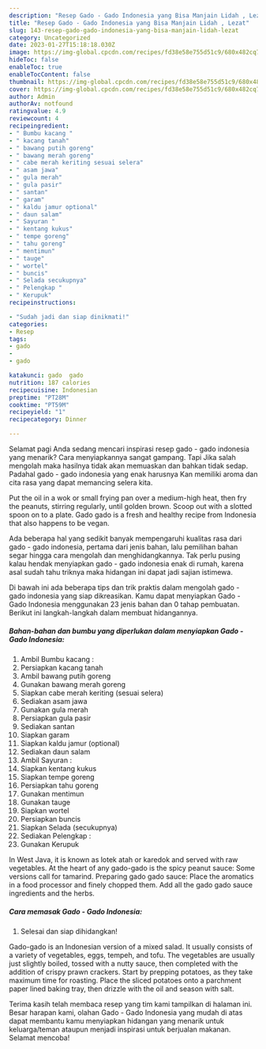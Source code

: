 ```yaml
---
description: "Resep Gado - Gado Indonesia yang Bisa Manjain Lidah , Lezat"
title: "Resep Gado - Gado Indonesia yang Bisa Manjain Lidah , Lezat"
slug: 143-resep-gado-gado-indonesia-yang-bisa-manjain-lidah-lezat
category: Uncategorized
date: 2023-01-27T15:18:18.030Z
image: https://img-global.cpcdn.com/recipes/fd38e58e755d51c9/680x482cq70/gado-gado-indonesia-foto-resep-utama.jpg
hideToc: false
enableToc: true
enableTocContent: false
thumbnail: https://img-global.cpcdn.com/recipes/fd38e58e755d51c9/680x482cq70/gado-gado-indonesia-foto-resep-utama.jpg
cover: https://img-global.cpcdn.com/recipes/fd38e58e755d51c9/680x482cq70/gado-gado-indonesia-foto-resep-utama.jpg
author: Admin
authorAv: notfound
ratingvalue: 4.9
reviewcount: 4
recipeingredient:
- " Bumbu kacang "
- " kacang tanah"
- " bawang putih goreng"
- " bawang merah goreng"
- " cabe merah keriting sesuai selera"
- " asam jawa"
- " gula merah"
- " gula pasir"
- " santan"
- " garam"
- " kaldu jamur optional"
- " daun salam"
- " Sayuran "
- " kentang kukus"
- " tempe goreng"
- " tahu goreng"
- " mentimun"
- " tauge"
- " wortel"
- " buncis"
- " Selada secukupnya"
- " Pelengkap "
- " Kerupuk"
recipeinstructions:

- "Sudah jadi dan siap dinikmati!"
categories:
- Resep
tags:
- gado
- 
- gado

katakunci: gado  gado 
nutrition: 187 calories
recipecuisine: Indonesian
preptime: "PT28M"
cooktime: "PT59M"
recipeyield: "1"
recipecategory: Dinner

---
```



Selamat pagi Anda sedang mencari inspirasi resep gado - gado indonesia yang menarik? Cara menyiapkannya sangat gampang. Tapi Jika salah mengolah maka hasilnya tidak akan memuaskan dan bahkan tidak sedap. Padahal gado - gado indonesia yang enak harusnya Kan memiliki aroma dan cita rasa yang dapat memancing selera kita.


Put the oil in a wok or small frying pan over a medium-high heat, then fry the peanuts, stirring regularly, until golden brown. Scoop out with a slotted spoon on to a plate. Gado gado is a fresh and healthy recipe from Indonesia that also happens to be vegan.

Ada beberapa hal yang sedikit banyak mempengaruhi kualitas rasa dari gado - gado indonesia, pertama dari jenis bahan, lalu pemilihan bahan segar hingga cara mengolah dan menghidangkannya. Tak perlu pusing kalau hendak menyiapkan gado - gado indonesia enak di rumah, karena asal sudah tahu triknya maka hidangan ini dapat jadi sajian istimewa.


Di bawah ini ada beberapa tips dan trik praktis dalam mengolah gado - gado indonesia yang siap dikreasikan. Kamu dapat menyiapkan Gado - Gado Indonesia menggunakan 23 jenis bahan dan 0 tahap pembuatan. Berikut ini langkah-langkah dalam membuat hidangannya.

<!--inarticleads1-->

##### Bahan-bahan dan bumbu yang diperlukan dalam menyiapkan Gado - Gado Indonesia:

1. Ambil  Bumbu kacang :
1. Persiapkan  kacang tanah
1. Ambil  bawang putih goreng
1. Gunakan  bawang merah goreng
1. Siapkan  cabe merah keriting (sesuai selera)
1. Sediakan  asam jawa
1. Gunakan  gula merah
1. Persiapkan  gula pasir
1. Sediakan  santan
1. Siapkan  garam
1. Siapkan  kaldu jamur (optional)
1. Sediakan  daun salam
1. Ambil  Sayuran :
1. Siapkan  kentang kukus
1. Siapkan  tempe goreng
1. Persiapkan  tahu goreng
1. Gunakan  mentimun
1. Gunakan  tauge
1. Siapkan  wortel
1. Persiapkan  buncis
1. Siapkan  Selada (secukupnya)
1. Sediakan  Pelengkap :
1. Gunakan  Kerupuk


In West Java, it is known as lotek atah or karedok and served with raw vegetables. At the heart of any gado-gado is the spicy peanut sauce: Some versions call for tamarind. Preparing gado gado sauce: Place the aromatics in a food processor and finely chopped them. Add all the gado gado sauce ingredients and the herbs. 

<!--inarticleads2-->

##### Cara memasak Gado - Gado Indonesia:


1. Selesai dan siap dihidangkan!

Gado-gado is an Indonesian version of a mixed salad. It usually consists of a variety of vegetables, eggs, tempeh, and tofu. The vegetables are usually just slightly boiled, tossed with a nutty sauce, then completed with the addition of crispy prawn crackers. Start by prepping potatoes, as they take maximum time for roasting. Place the sliced potatoes onto a parchment paper lined baking tray, then drizzle with the oil and season with salt. 

Terima kasih telah membaca resep yang tim kami tampilkan di halaman ini. Besar harapan kami, olahan Gado - Gado Indonesia yang mudah di atas dapat membantu kamu menyiapkan hidangan yang menarik untuk keluarga/teman ataupun menjadi inspirasi untuk berjualan makanan. Selamat mencoba!
